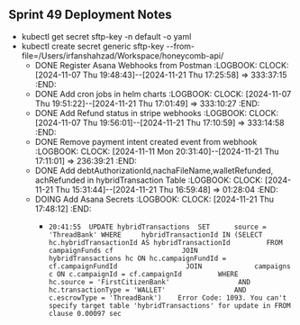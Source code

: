 ## Sprint 49 Deployment Notes
- kubectl get secret sftp-key -n default -o yaml
- kubectl create secret generic sftp-key --from-file=/Users/irfanshahzad/Workspace/honeycomb-api/
	- DONE Register Asana Webhooks from Postman
	  :LOGBOOK:
	  CLOCK: [2024-11-07 Thu 19:48:43]--[2024-11-21 Thu 17:25:58] =>  333:37:15
	  :END:
	- DONE Add cron jobs in helm charts
	  :LOGBOOK:
	  CLOCK: [2024-11-07 Thu 19:51:22]--[2024-11-21 Thu 17:01:49] =>  333:10:27
	  :END:
	- DONE Add Refund status in stripe webhooks
	  :LOGBOOK:
	  CLOCK: [2024-11-07 Thu 19:56:01]--[2024-11-21 Thu 17:10:59] =>  333:14:58
	  :END:
	- DONE Remove payment intent created event from webhook
	  :LOGBOOK:
	  CLOCK: [2024-11-11 Mon 20:31:40]--[2024-11-21 Thu 17:11:01] =>  236:39:21
	  :END:
	- DONE Add debtAuthorizationId,nachaFileName,walletRefunded, achRefunded in hybridTransaction Table
	  :LOGBOOK:
	  CLOCK: [2024-11-21 Thu 15:31:44]--[2024-11-21 Thu 16:59:48] =>  01:28:04
	  :END:
	- DOING Add Asana Secrets
	  :LOGBOOK:
	  CLOCK: [2024-11-21 Thu 17:48:12]
	  :END:
		- ```apl
		  20:41:55	UPDATE hybridTransactions  SET      source = 'ThreadBank' WHERE     hybridTransactionId IN (SELECT              hc.hybridTransactionId AS hybridTransactionId         FROM             campaignFunds cf                 JOIN             hybridTransactions hc ON hc.campaignFundId = cf.campaignFundId                 JOIN             campaigns c ON c.campaignId = cf.campaignId         WHERE             hc.source = 'FirstCitizenBank'                 AND hc.transactionType = 'WALLET'                 AND c.escrowType = 'ThreadBank')	Error Code: 1093. You can't specify target table 'hybridTransactions' for update in FROM clause	0.00097 sec
		  
		  ```